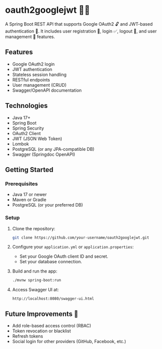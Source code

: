 # oauth2googlejwt 🔐🌐

A Spring Boot REST API that supports Google OAuth2 🔓 and JWT-based authentication 📲. It includes user registration 📝, login ✅, logout 🚪, and user management 👤 features.

## Features

* Google OAuth2 login
* JWT authentication
* Stateless session handling
* RESTful endpoints
* User management (CRUD)
* Swagger/OpenAPI documentation

## Technologies

* Java 17+
* Spring Boot
* Spring Security
* OAuth2 Client
* JWT (JSON Web Token)
* Lombok
* PostgreSQL (or any JPA-compatible DB)
* Swagger (Springdoc OpenAPI)

## Getting Started

### Prerequisites

* Java 17 or newer
* Maven or Gradle
* PostgreSQL (or your preferred DB)

### Setup

1. Clone the repository:

   ```bash
   git clone https://github.com/your-username/oauth2googlejwt.git
   ```

2. Configure your `application.yml` or `application.properties`:

   * Set your Google OAuth client ID and secret.
   * Set your database connection.

3. Build and run the app:

   ```bash
   ./mvnw spring-boot:run
   ```

4. Access Swagger UI at:

   ```
   http://localhost:8080/swagger-ui.html
   ```

## Future Improvements 🚀

* Add role-based access control (RBAC)
* Token revocation or blacklist
* Refresh tokens
* Social login for other providers (GitHub, Facebook, etc.)
